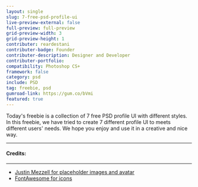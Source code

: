 ```yaml
---
layout: single
slug: 7-free-psd-profile-ui
live-preview-external: false
full-preview: full-preview
grid-preview-width: 3
grid-preview-height: 1
contributer: reardestani
contributer-badge: Founder
contributer-description: Designer and Developer 
contributer-portfolio: 
compatibility: Photoshop CS+
framework: false
category: psd
include: PSD
tag: freebie, psd
gumroad-link: https://gum.co/bVmi
featured: true
---
```

Today's freebie is a collection of 7 free PSD profile UI with different styles. In this freebie, we have tried to create 7 different profile UI to meets different users' needs. We hope you enjoy and use it in a creative and nice way.

---
#### Credits:
---
+ <a href="http://justinmezzell.com" target="_blank">Justin Mezzell for placeholder images and avatar</a>
+ <a href="http://fontawesome.io" target="_blank">FontAwesome for icons</a>